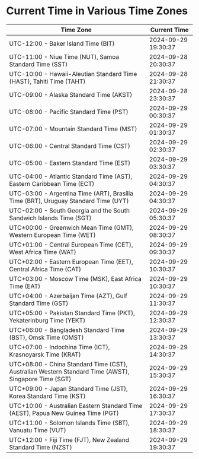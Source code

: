 # Current Time in Various Time Zones

| Time Zone | Current Time |
|-----------|--------------|
| UTC-12:00 - Baker Island Time (BIT) | 2024-09-29 19:30:37 |
| UTC-11:00 - Niue Time (NUT), Samoa Standard Time (SST) | 2024-09-28 20:30:37 |
| UTC-10:00 - Hawaii-Aleutian Standard Time (HAST), Tahiti Time (TAHT) | 2024-09-28 21:30:37 |
| UTC-09:00 - Alaska Standard Time (AKST) | 2024-09-28 23:30:37 |
| UTC-08:00 - Pacific Standard Time (PST) | 2024-09-29 00:30:37 |
| UTC-07:00 - Mountain Standard Time (MST) | 2024-09-29 01:30:37 |
| UTC-06:00 - Central Standard Time (CST) | 2024-09-29 02:30:37 |
| UTC-05:00 - Eastern Standard Time (EST) | 2024-09-29 03:30:37 |
| UTC-04:00 - Atlantic Standard Time (AST), Eastern Caribbean Time (ECT) | 2024-09-29 04:30:37 |
| UTC-03:00 - Argentina Time (ART), Brasília Time (BRT), Uruguay Standard Time (UYT) | 2024-09-29 04:30:37 |
| UTC-02:00 - South Georgia and the South Sandwich Islands Time (SGT) | 2024-09-29 05:30:37 |
| UTC±00:00 - Greenwich Mean Time (GMT), Western European Time (WET) | 2024-09-29 08:30:37 |
| UTC+01:00 - Central European Time (CET), West Africa Time (WAT) | 2024-09-29 09:30:37 |
| UTC+02:00 - Eastern European Time (EET), Central Africa Time (CAT) | 2024-09-29 10:30:37 |
| UTC+03:00 - Moscow Time (MSK), East Africa Time (EAT) | 2024-09-29 10:30:37 |
| UTC+04:00 - Azerbaijan Time (AZT), Gulf Standard Time (GST) | 2024-09-29 11:30:37 |
| UTC+05:00 - Pakistan Standard Time (PKT), Yekaterinburg Time (YEKT) | 2024-09-29 12:30:37 |
| UTC+06:00 - Bangladesh Standard Time (BST), Omsk Time (OMST) | 2024-09-29 13:30:37 |
| UTC+07:00 - Indochina Time (ICT), Krasnoyarsk Time (KRAT) | 2024-09-29 14:30:37 |
| UTC+08:00 - China Standard Time (CST), Australian Western Standard Time (AWST), Singapore Time (SGT) | 2024-09-29 15:30:37 |
| UTC+09:00 - Japan Standard Time (JST), Korea Standard Time (KST) | 2024-09-29 16:30:37 |
| UTC+10:00 - Australian Eastern Standard Time (AEST), Papua New Guinea Time (PGT) | 2024-09-29 17:30:37 |
| UTC+11:00 - Solomon Islands Time (SBT), Vanuatu Time (VUT) | 2024-09-29 18:30:37 |
| UTC+12:00 - Fiji Time (FJT), New Zealand Standard Time (NZST) | 2024-09-29 19:30:37 |
